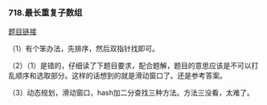 ### 718.最长重复子数组

[题目链接](https://leetcode-cn.com/problems/maximum-length-of-repeated-subarray/)

（1）有个笨办法，先排序，然后双指针找即可。

（2）（1）是错的，仔细读了下题目要求，配合题解，题目的意思应该是不可以打乱顺序和选取部分。这样的话想到的就是滑动窗口了。还是参考答案。

（3）动态规划，滑动窗口，hash加二分查找三种方法。方法三没看，太难了。



